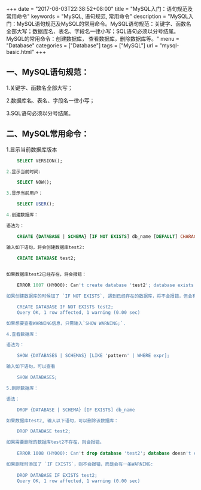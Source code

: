 +++
date = "2017-06-03T22:38:52+08:00"
title = "MySQL入门：语句规范及常用命令"
keywords = "MySQL, 语句规范, 常用命令"
description = "MySQL入门：MySQL语句规范及MySQL的常用命令。MySQL语句规范：关键字、函数名全部大写；数据库名、表名、字段名一律小写；SQL语句必须以分号结尾。MySQL的常用命令：创建数据库， 查看数据库，删除数据库等。"
menu = "Database"
categories = ["Database"]
tags = ["MySQL"]
url = "mysql-basic.html"
+++


## 一、MySQL语句规范：

1.关键字、函数名全部大写；

2.数据库名、表名、字段名一律小写；

3.SQL语句必须以分号结尾。

## 二、MySQL常用命令：

1.显示当前数据库版本
```SQL
	SELECT VERSION();

2.显示当前时间:

	SELECT NOW();

3.显示当前用户：

	SELECT USER();

4.创建数据库：

语法为：

	CREATE {DATABASE | SCHEMA} [IF NOT EXISTS] db_name [DEFAULT] CHARACTER SET [=] charset_name;

输入如下语句，将会创建数据库test2:
	
	CREATE DATABASE test2;


如果数据库test2已经存在，将会报错：

	ERROR 1007 (HY000): Can't create database 'test2'; database exists

如果创建数据库的时候加了 `IF NOT EXISTS`, 遇到已经存在的数据库，将不会报错，但会有一条`WARNING`.

	CREATE DATABASE IF NOT EXISTS test2;
	Query OK, 1 row affected, 1 warning (0.00 sec)

如果想要查看WARNING信息，只需输入`SHOW WARNING;`.

4.查看数据库：

语法为：

	SHOW {DATABASES | SCHEMAS} [LIKE 'pattern' | WHERE expr];

输入如下语句，可以查看

	SHOW DATABASES;

5.删除数据库：

语法：

	DROP {DATABASE | SCHEMA} [IF EXISTS] db_name

如果数据库test2, 输入以下语句，可以删除该数据库：

	DROP DATABASE test2;

如果需要删除的数据库test2不存在，则会报错。
	
	ERROR 1008 (HY000): Can't drop database 'test2'; database doesn't exist

如果删除时添加了 `IF EXISTS`，则不会报错，而是会有一条WARNING:
	
	DROP DATABASE IF EXISTS test2;
	Query OK, 1 row affected, 1 warning (0.00 sec)